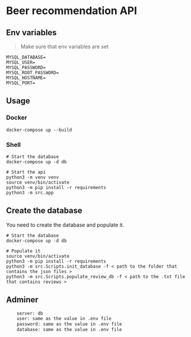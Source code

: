 # Beer recommendation API

## Env variables

> Make sure that env variables are set

```text
MYSQL_DATABASE=
MYSQL_USER=
MYSQL_PASSWORD=
MYSQL_ROOT_PASSWORD=
MYSQL_HOSTNAME=
MYSQL_PORT=
```

## Usage

### Docker

```shell
docker-compose up --build
```

### Shell

```shell
# Start the database
docker-compose up -d db

# Start the api
python3 -m venv venv
source venv/bin/activate
python3 -m pip install -r requirements
python3 -m src.app
```

## Create the database

You need to create the database and populate it.

```shell
# Start the database
docker-compose up -d db

# Populate it
source venv/bin/activate
python3 -m pip install -r requirements
python3 -m src.Scripts.init_database -f < path to the folder that contains the json files >
python3 -m src.Scripts.populate_review_db -f < path to the .txt file that contains reviews >
```

## Adminer

```txt
    server: db
    user: same as the value in .env file
    password: same as the value in .env file
    database: same as the value in .env file
```
